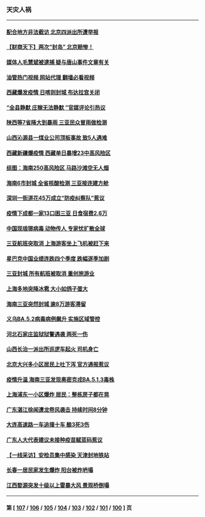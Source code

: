 ### 天灾人祸
---
#### [配合地方非法截访 北京四派出所遭举报](../../pages/ncid280/n13799156.md?08101245) 
#### [【财商天下】两次“封岛” 北京赔惨！](../../pages/ncid280/n13799013.md?08101245) 
#### [媒体人毛慧斌被逮捕 疑与唐山事件文章有关](../../pages/ncid280/n13799002.md?08101245) 
#### [油管热门视频 网站代理 翻墙必看视频](http://209.222.30.114:81/youtube.html?08101245)
#### [西藏爆发疫情 日喀则封城 布达拉宫关闭](../../pages/ncid280/n13798637.md?08101245) 
#### [“全县静默 庄稼无法静默 ”官媒评论引热议](../../pages/ncid280/n13798113.md?08101245) 
#### [陕西等7省降大到暴雨 三亚民众冒雨做检测](../../pages/ncid280/n13797959.md?08101245) 
#### [山西沁源县一煤业公司顶板事故 致5人遇难](../../pages/ncid280/n13798050.md?08101245) 
#### [西藏新疆爆疫情 西藏单日暴增23中高风险区](../../pages/ncid280/n13797972.md?08101245) 
#### [组图：海南250高风险区 马路沙滩空无人烟](../../pages/ncid280/n13797948.md?08101245) 
#### [海南6市封城 全省核酸检测 三亚接连建方舱](../../pages/ncid280/n13797722.md?08101245) 
#### [深圳一街道花45万成立“防疫纠察队”惹议](../../pages/ncid280/n13797675.md?08101245) 
#### [疫情下成都一家13口困三亚 日食宿费2.6万](../../pages/ncid280/n13797379.md?08101245) 
#### [中国现琅琊病毒 动物传人 专家忧扩散全球](../../pages/ncid280/n13797418.md?08101245) 
#### [三亚航班突取消 上海游客坐上飞机被赶下来](../../pages/ncid280/n13797322.md?08101245) 
#### [星巴克中国业绩连跌四个季度 跌幅逐季加剧](../../pages/ncid280/n13797229.md?08101245) 
#### [三亚封城 所有航班被取消 重创旅游业](../../pages/ncid280/n13796943.md?08101245) 
#### [上海多地突降冰雹 大小如鸽子蛋大](../../pages/ncid280/n13797006.md?08101245) 
#### [海南三亚突然封城 逾8万游客滞留](../../pages/ncid280/n13796838.md?08101245) 
#### [义乌BA.5.2病毒病例飙升 实施区域管控](../../pages/ncid280/n13796320.md?08101245) 
#### [河北石家庄监狱狱警遇袭 两死一伤](../../pages/ncid280/n13796296.md?08101245) 
#### [山西长治一派出所巡逻车起火 司机身亡](../../pages/ncid280/n13796204.md?08101245) 
#### [北京大兴多小区居民上吐下泻 官方通报惹议](../../pages/ncid280/n13795413.md?08101245) 
#### [疫情升温 海南三亚发现奥密克戎BA.5.1.3毒株](../../pages/ncid280/n13795204.md?08101245) 
#### [上海浦东一小区爆炸 居民：整栋房子都在晃](../../pages/ncid280/n13793853.md?08101245) 
#### [广东湛江徐闻遭龙卷风袭击 持续时间8分钟](../../pages/ncid280/n13793637.md?08101245) 
#### [大连高速路一车追撞十车 酿3死3伤](../../pages/ncid280/n13793171.md?08101245) 
#### [广东人大代表建议未接种疫苗赋蓝码惹议](../../pages/ncid280/n13793159.md?08101245) 
#### [【一线采访】安检员集中感染 天津封地铁站](../../pages/ncid280/n13792778.md?08101245) 
#### [长春一居民家发生爆炸 阳台被炸坍塌](../../pages/ncid280/n13792201.md?08101245) 
#### [江西婺源突发十级以上雷暴大风 景观桥倒塌](../../pages/ncid280/n13792183.md?08101245) 

---
#### 第 [ [107](./107.md?08101245) / [106](./106.md?08101245) / [105](./105.md?08101245) / [104](./104.md?08101245) / [103](./103.md?08101245) / [102](./102.md?08101245) / [101](./101.md?08101245) / [100](./100.md?08101245) ] 页
